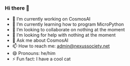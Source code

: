 ### Hi there 👋

- 🔭 I’m currently working on CosmosAI
- 🌱 I’m currently learning how to program MicroPython
- 👯 I’m looking to collaborate on nothing at the moment
- 🤔 I’m looking for help with nothing at the moment
- 💬 Ask me about CosmosAI
- 📫 How to reach me: admin@nexussociety.net
- 😄 Pronouns: he/him
- ⚡ Fun fact: I have a cool cat
